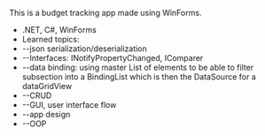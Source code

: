 This is a budget tracking app made using WinForms.
- .NET, C#, WinForms
- Learned topics:
- --json serialization/deserialization
- --Interfaces: INotifyPropertyChanged, IComparer
- --data binding: using master List of elements to be able to filter subsection into a BindingList which is then the DataSource for a dataGridView
- --CRUD
- --GUI, user interface flow
- --app design
- --OOP
